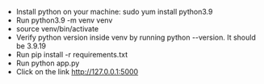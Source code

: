 - Install python on your machine: sudo yum install python3.9
- Run python3.9 -m venv venv
- source venv/bin/activate
- Verify python version inside venv by running python --version. It should be 3.9.19
- Run pip install -r requirements.txt
- Run python app.py
- Click on the link http://127.0.0.1:5000
